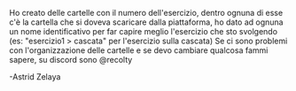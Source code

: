 Ho creato delle cartelle con il numero dell'esercizio, dentro ognuna di esse c'è la cartella 
che si doveva scaricare dalla piattaforma, ho dato ad ognuna un nome identificativo per far
capire meglio l'esercizio che sto svolgendo (es: "esercizio1 > cascata" per l'esercizio sulla cascata)
Se ci sono problemi con l'organizzazione delle cartelle e se devo cambiare qualcosa fammi sapere,
su discord sono @recolty 

-Astrid Zelaya